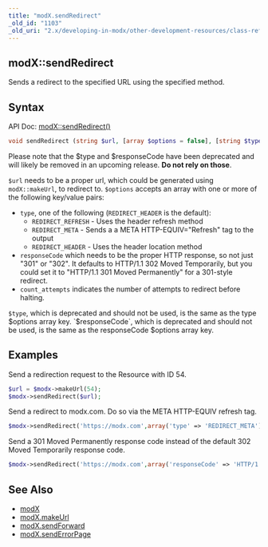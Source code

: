 ```yaml
---
title: "modX.sendRedirect"
_old_id: "1103"
_old_uri: "2.x/developing-in-modx/other-development-resources/class-reference/modx/modx.sendredirect"
---
```


## modX::sendRedirect

Sends a redirect to the specified URL using the specified method.

## Syntax

API Doc: [modX::sendRedirect()](http://api.modx.com/revolution/2.2/db_core_model_modx_modx.class.html#%5CmodX::sendRedirect())

``` php
void sendRedirect (string $url, [array $options = false], [string $type = ''], [string $responseCode])
```

Please note that the $type and $responseCode have been deprecated and will likely be removed in an upcoming release. **Do not rely on those**.

`$url` needs to be a proper url, which could be generated using `modX::makeUrl`, to redirect to.
`$options` accepts an array with one or more of the following key/value pairs:

- `type`, one of the following (`REDIRECT_HEADER` is the default):
    - `REDIRECT_REFRESH` - Uses the header refresh method
    - `REDIRECT_META` - Sends a a META HTTP-EQUIV="Refresh" tag to the output
    - `REDIRECT_HEADER` - Uses the header location method
- `responseCode` which needs to be the proper HTTP response, so not just "301" or "302". It defaults to HTTP/1.1 302 Moved Temporarily, but you could set it to "HTTP/1.1 301 Moved Permanently" for a 301-style redirect.
- `count_attempts` indicates the number of attempts to redirect before halting.

`$type`, which is deprecated and should not be used, is the same as the type $options array key.
`$responseCode`, which is deprecated and should not be used, is the same as the responseCode $options array key.

## Examples

Send a redirection request to the Resource with ID 54.

``` php
$url = $modx->makeUrl(54);
$modx->sendRedirect($url);
```

Send a redirect to modx.com. Do so via the META HTTP-EQUIV refresh tag.

``` php
$modx->sendRedirect('https://modx.com',array('type' => 'REDIRECT_META'));
```

Send a 301 Moved Permanently response code instead of the default 302 Moved Temporarily response code.

``` php
$modx->sendRedirect('https://modx.com',array('responseCode' => 'HTTP/1.1 301 Moved Permanently'));
```

## See Also

- [modX](extending-modx/core-model/modx "modX")
- [modX.makeUrl](extending-modx/modx-class/reference/modx.makeurl "modX.makeUrl")
- [modX.sendForward](extending-modx/modx-class/reference/modx.sendforward "modX.sendForward")
- [modX.sendErrorPage](extending-modx/modx-class/reference/modx.senderrorpage "modX.sendErrorPage")
